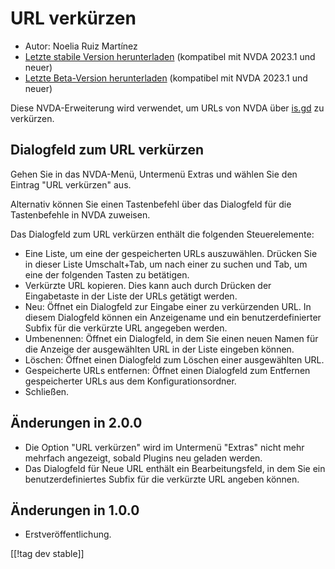 # URL verkürzen #

* Autor: Noelia Ruiz Martínez
* [Letzte stabile Version herunterladen][1] (kompatibel mit NVDA 2023.1 und
  neuer)
* [Letzte Beta-Version herunterladen][2] (kompatibel mit NVDA 2023.1 und
  neuer)

Diese NVDA-Erweiterung wird verwendet, um URLs von NVDA über [is.gd][3] zu
verkürzen.

## Dialogfeld zum URL verkürzen ##

Gehen Sie in das NVDA-Menü, Untermenü Extras und wählen Sie den Eintrag "URL
verkürzen" aus.

Alternativ können Sie einen Tastenbefehl über das Dialogfeld für die
Tastenbefehle in NVDA zuweisen.

Das Dialogfeld zum URL verkürzen enthält die folgenden Steuerelemente:

* Eine Liste, um eine der gespeicherten URLs auszuwählen. Drücken Sie in
  dieser Liste Umschalt+Tab, um nach einer zu suchen und Tab, um eine der
  folgenden Tasten zu betätigen.
* Verkürzte URL kopieren. Dies kann auch durch Drücken der Eingabetaste in
  der Liste der URLs getätigt werden.
* Neu: Öffnet ein Dialogfeld zur Eingabe einer zu verkürzenden URL. In
  diesem Dialogfeld können ein Anzeigename und ein benutzerdefinierter
  Subfix für die verkürzte URL angegeben werden.
* Umbenennen: Öffnet ein Dialogfeld, in dem Sie einen neuen Namen für die
  Anzeige der ausgewählten URL in der Liste eingeben können.
* Löschen: Öffnet einen Dialogfeld zum Löschen einer ausgewählten URL.
* Gespeicherte URLs entfernen: Öffnet einen Dialogfeld zum Entfernen
  gespeicherter URLs aus dem Konfigurationsordner.
* Schließen.

## Änderungen in 2.0.0 ##

* Die Option "URL verkürzen" wird im Untermenü "Extras" nicht mehr mehrfach
  angezeigt, sobald Plugins neu geladen werden.
* Das Dialogfeld für Neue URL enthält ein Bearbeitungsfeld, in dem Sie ein
  benutzerdefiniertes Subfix für die verkürzte URL angeben können.

## Änderungen in 1.0.0 ##

* Erstveröffentlichung.

[[!tag dev stable]]

[1]: https://www.nvaccess.org/addonStore/legacy?file=urlShortener

[2]: https://www.nvaccess.org/addonStore/legacy?file=urlShortener-beta

[3]: https://is.gd
